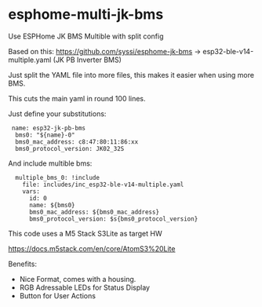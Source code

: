 # esphome-multi-jk-bms
Use ESPHome JK BMS Multible with split config

Based on this: https://github.com/syssi/esphome-jk-bms -> esp32-ble-v14-multiple.yaml (JK PB Inverter BMS)

Just split the YAML file into more files, this makes it easier when using more BMS.

This cuts the main yaml in round 100 lines.

Just define your substitutions:
```
 name: esp32-jk-pb-bms
  bms0: "${name}-0"
  bms0_mac_address: c8:47:80:11:86:xx
  bms0_protocol_version: JK02_32S
```

And include multible bms:

```
  multiple_bms_0: !include 
    file: includes/inc_esp32-ble-v14-multiple.yaml
    vars: 
      id: 0
      name: ${bms0}
      bms0_mac_address: ${bms0_mac_address}
      bms0_protocol_version: $s{bms0_protocol_version}
```

This code uses a M5 Stack S3Lite as target HW

https://docs.m5stack.com/en/core/AtomS3%20Lite

Benefits:
- Nice Format, comes with a housing.
- RGB Adressable LEDs for Status Display
- Button for User Actions
